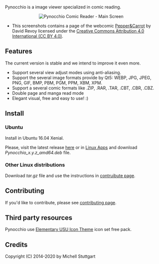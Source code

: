Pynocchio is a image viewer specialized in comic reading.

<p align="center">
<img src="https://github.com/pynocchio/pynocchio/raw/develop/data/screenshots/screenshot_02.png" alt="Pynocchio Comic Reader - Main Screen">
</p>


* This screenshots contains a page of the webcomic [Pepper&Carrot](https://www.peppercarrot.com/) by David Revoy licensed under the [Creative Commons Attribution 4.0 International (CC BY 4.0)](https://creativecommons.org/licenses/by/4.0/).

## Features

The current version is stable and we intend to improve it even more.

* Support several view adjust modes using anti-aliasing.
* Support the several image formats provide by Qt5: WEBP, JPG, JPEG, PNG, GIF, BMP, PBM, PGM, PPM, XBM, XPM.
* Support a several comic formats like .ZIP, .RAR, .TAR, .CBT, .CBR, .CBZ.
* Double page and manga read mode
* Elegant visual, free and easy to use! :) 

## Install

### Ubuntu

Install in Ubuntu 16.04 Xenial.

Please, visit the latest release [here](https://github.com/mstuttgart/pynocchio/releases/latest) or in [Linux Apps](https://www.linux-apps.com/p/1126786) and download *Pynocchio_x.y.z_amd64.deb* file.

### Other Linux distributions

Download *tar.gz* file and use the instructions in [contruibute page](CONTRIBUTING.md).

## Contributing

If you'd like to contribute, please see [contributing page](CONTRIBUTING.md).

## Third party resources

Pynocchio use [Elementary USU Icon Theme](https://store.kde.org/content/show.php/elementary+USU?content=148128) icon set free pack.

## Credits

Copyright (C) 2014-2020 by Michell Stuttgart
